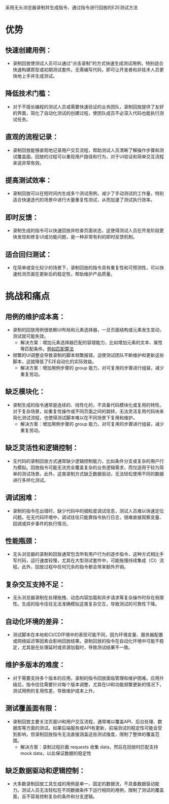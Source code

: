采用无头浏览器录制并生成指令、通过指令进行回放的E2E测试方法

# 优势

## **快速创建用例**：
  * 录制回放使测试人员可以通过“点击录制”的方式快速生成测试用例，特别适合快速构建原型或初期测试套件。无需编写代码，即可让开发者和非技术人员更快地上手并生成测试。

## **降低技术门槛**：
  * 对于不擅长编程的测试人员或需要快速验证的业务团队，录制回放提供了友好的界面，简化了自动化测试的创建过程，使团队成员不必深入代码也能执行测试任务。

## **直观的流程记录**：
  * 录制回放能够直观地记录用户交互流程，帮助测试人员清晰了解操作步骤和测试覆盖面。回放的过程可以重现用户路径和行为，对于UI验证和简单交互流程来说非常有效。

## **提高测试效率**：
  * 录制回放可以在短时间内生成多个测试用例，减少了手动测试的工作量，特别适合快速迭代的场景中进行大量重复性测试，从而加速了测试执行效率。

## **即时反馈**：
  * 录制生成的指令可以快速回放并检查页面状态，这使得测试人员在开发阶段更快发现和修复UI或功能问题，是一种非常有利的即时反馈机制。

## **适合回归测试**：
  * 在简单或变化较少的场景下，录制回放的指令具有重复性和可预测性，可以快速检测页面在更新后的稳定性，帮助维护产品质量。

# 挑战和痛点

## **用例的维护成本高**：
  * 录制的回放用例很依赖UI布局和元素选择器，一旦页面结构或元素发生变动，测试就可能失效。
    * 解决方案：增加元素选择器匹配的容错能力，比如增加元素的文本、属性等匹配条件。[例如匹配算法](https://dl.acm.org/doi/10.1145/3571855)
  * 频繁的UI调整会导致录制的脚本频繁报错，迫使测试团队不断维护和更新这些脚本，这就降低了E2E自动化的实际效益。
    * 解决方案：增加用例步骤的 group 能力，对可复用的步骤进行组装，减少重复劳动。

## **缺乏模块化**：
  * 录制生成的指令通常是连续的、线性化的，不具备代码模块化或复用的特性。对于复杂场景，如重复性操作或不同页面之间的跳转，无法灵活复用代码块来简化测试流程，也使得测试脚本难以在不同场景下复用和维护。
    * 解决方案：增加用例步骤的 group 能力，对可复用的步骤进行组装，减少重复劳动。

## **缺乏灵活性和逻辑控制**：
  * 无代码的录制回放方式通常缺少逻辑控制能力，比如条件分支或复杂的用户行为模拟。回放指令可能无法完全覆盖复杂的业务逻辑需求，而仅适用于较为简单的测试场景。此外，这类录制方式缺乏数据驱动，无法轻松使用不同的数据进行多样化测试。

## **调试困难**：
  * 录制的指令在出错时，缺少代码中的细粒度调试信息，测试人员难以快速定位问题。在无代码环境中，调试往往只能靠指令执行日志，很难直接观察变量、回调或异步事件的执行情况。

## **性能瓶颈**：
  * 无头浏览器的录制和回放通常包含所有用户行为的逐步指令，这种方式相比手写代码，运行速度较慢，尤其在大型测试套件中，可能拖慢持续集成（CI）流程。此外，回放过程中任何冗余的指令都会带来额外开销。

## **复杂交互支持不足**：
  * 无头浏览器录制在处理拖拽、动态内容加载和异步请求等复杂操作时存在局限性。生成的指令往往无法准确模拟这类复杂交互，导致测试的可靠性下降。

## **自动化环境的差异**：
  * 测试脚本在本地和CI/CD环境中的表现可能不同，因为环境变量、服务器配置或网络延迟等因素会影响回放结果。录制回放的指令在自动化环境中可能不稳定，尤其是在处理延时或资源加载时，导致测试结果不一致。

## **维护多版本的难度**：
  * 对于需要支持多个版本的应用，录制的指令回放面临管理和维护困难。应用升级后，指令往往需要针对每个版本调整，尤其在UI和功能频繁更新的情况下，测试用例的复用性差，导致维护成本上升。
  
## **测试覆盖面有限**：
  * 录制回放主要关注页面UI和用户交互流程，通常难以覆盖API、后台处理、数据库等方面的测试。如果后端服务或API有更新，前端测试的稳定性可能会受到影响，但录制回放指令无法直接涵盖这些测试维度，限制了整体的覆盖范围。
    * 解决方案：录制过程拦截 requests 收集 data，然后在回放时匹配支持 mock data，以此保证数据的稳定性

## **缺乏数据驱动和逻辑控制**：
  * 大多数录制回放工具生成的用例是单一、固定的数据流，不具备数据驱动能力。测试人员无法轻松在不同数据条件下运行相同的用例，限制了测试的覆盖面，且不容易控制复杂的条件和分支逻辑。
